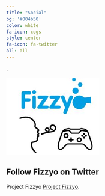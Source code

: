 ```yaml
---
title: "Social"
bg: '#004b50'
color: white
fa-icon: cogs
style: center
fa-icon: fa-twitter
all: all
---
```

.
<br>
<br>
<img src="/img/FizzyoIcon.jpg" alt="Fizzyo">
<br>
## Follow Fizzyo on Twitter
Project Fizzyo [Project Fizzyo](https://twitter.com/FizzyoCF).
<p>
<br>
<br>
<br>
